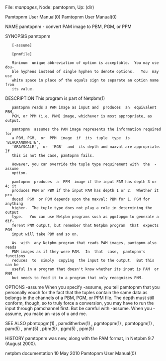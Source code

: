 File: *manpages*,  Node: pamtopnm,  Up: (dir)

Pamtopnm User Manual(0)                                Pamtopnm User Manual(0)



NAME
       pamtopnm - convert PAM image to PBM, PGM, or PPM


SYNOPSIS
       pamtopnm

       [-assume]

       [pnmfile]

       Minimum  unique abbreviation of option is acceptable.  You may use dou-
       ble hyphens instead of single hyphen to denote options.   You  may  use
       white space in place of the equals sign to separate an option name from
       its value.


DESCRIPTION
       This program is part of Netpbm(1)

       pamtopnm reads a PAM image as input and  produces  an  equivalent  PBM,
       PGM, or PPM (i.e. PNM) image, whichever is most appropriate, as output.

       pamtopnm  assumes the PAM image represents the information required for
       a PBM, PGM,  or  PPM  image  if  its  tuple  type  is  'BLACKANDWHITE',
       'GRAYSCALE',  or  'RGB'  and  its depth and maxval are appropriate.  If
       this is not the case, pamtopnm fails.

       However, you can override the tuple type requirement with  the  -assume
       option.

       pamtopnm  produces  a  PPM  image if the input PAM has depth 3 or 4; it
       produces PGM or PBM if the input PAM has depth 1 or 2.  Whether it pro-
       duced  PGM  or PBM depends upon the maxval: PBM for 1, PGM for anything
       higher.  The tuple type does not play a role in determining the  output
       type.   You can use Netpbm programs such as pgmtopgm to generate a dif-
       ferent PNM output, but remember that Netpbm program  that  expects  PGM
       input will take PBM and so on.

       As  with  any Netpbm program that reads PAM images, pamtopnm also reads
       PNM images as if they were PAM.  In  that  case,  pamtopnm's  functions
       reduces  to  simply  copying  the input to the output.  But this can be
       useful in a program that doesn't know whether its input is PAM  or  PNM
       but needs to feed it to a program that only recognizes PNM.


OPTIONS
       -assume
              When  you specify -assume, you tell pamtopnm that you personally
              vouch for the fact that the tuples  contain  the  same  data  as
              belongs  in  the channels of a PBM, PGM, or PPM file.  The depth
              must still conform, though, so to truly force a conversion,  you
              may  have  to  run  the  input through pamchannel first.  But be
              careful with -assume.  When you -assume, you make an -ass  of  u
              and me.




SEE ALSO
       pbmtopgm(1)  ,  pamditherbw(1)  ,  pgmtoppm(1) , ppmtopgm(1) , pam(5) ,
       pnm(5) , pbm(5) , pgm(5) , ppm(5)




HISTORY
       pamtopnm was new, along with the PAM  format,  in  Netpbm  9.7  (August
       2000).



netpbm documentation              10 May 2010          Pamtopnm User Manual(0)
